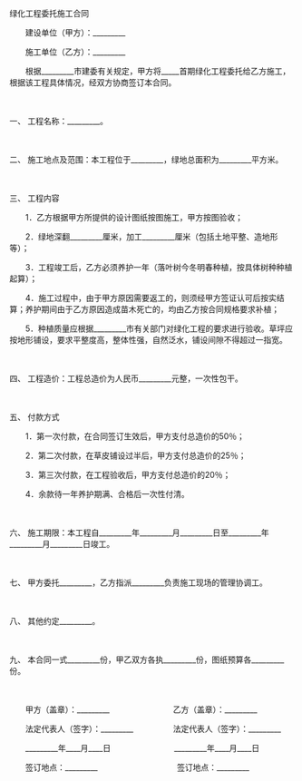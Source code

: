 



绿化工程委托施工合同



 

　　建设单位（甲方）：_________　　

　　施工单位（乙方）：_________　　

　　根据_________市建委有关规定，甲方将_____首期绿化工程委托给乙方施工，根据该工程具体情况，经双方协商签订本合同。

　　

一、
工程名称：_________。

　　

二、
施工地点及范围：本工程位于_________，绿地总面积为_________平方米。

　　

三、
工程内容

　　1．乙方根据甲方所提供的设计图纸按图施工，甲方按图验收；

　　2．绿地深翻_________厘米，加工_________厘米（包括土地平整、造地形等）；

　　3．工程竣工后，乙方必须养护一年（落叶树今冬明春种植，按具体树种种植起算）；

　　4．施工过程中，由于甲方原因需要返工的，则须经甲方签证认可后按实结算；养护期间由于乙方原因造成苗木死亡的，均由乙方按合同规格要求补植；

　　5．种植质量应根据_________市有关部门对绿化工程的要求进行验收。草坪应按地形铺设，要求平整度高，整体性强，自然泛水，铺设间隙不得超过一指宽。

　　

四、
工程造价：工程总造价为人民币_________元整，一次性包干。

　　

五、
付款方式

　　1．第一次付款，在合同签订生效后，甲方支付总造价的50％；

　　2．第二次付款，在草皮铺设过半后，甲方支付总造价的25％；

　　3．第三次付款，在工程验收后，甲方支付总造价的20％；

　　4．余款待一年养护期满、合格后一次性付清。

　　

六、
施工期限：本工程自_________年_________月_________日至_________年_________月_________日竣工。

　　

七、
甲方委托_________，乙方指派_________负责施工现场的管理协调工。

　　

八、
其他约定_________。

　　

九、
本合同一式_________份，甲乙双方各执_________份，图纸预算各_________份。

　　

　　甲方（盖章）：_________　　　　　　　　乙方（盖章）：_________　　

　　法定代表人（签字）：_________　　　　　法定代表人（签字）：_________　　

　　_________年____月____日　　　　　　　　_________年____月____日　　

　　签订地点：_________　　　　　　　　　　签订地点：_________